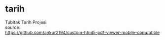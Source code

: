 # tarih
Tubitak Tarih Projesi<br>
source:<br>
https://github.com/ankur2194/custom-html5-pdf-viewer-mobile-compatible
